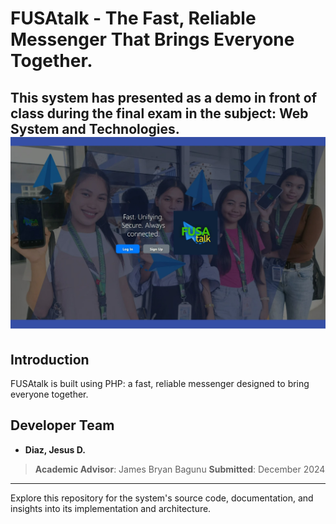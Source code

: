 # FUSAtalk - The Fast, Reliable Messenger That Brings Everyone Together.
This system has presented as a demo in front of class during the final exam in the subject: Web System and Technologies.
![FUSAtalk](https://github.com/jesusdiazjess/FUSAtalk/blob/main/demos/homepage.jpeg) 
---

## Introduction
FUSAtalk is built using PHP: a fast, reliable messenger designed to bring everyone together.


## Developer Team   
- **Diaz, Jesus D.**  


> **Academic Advisor**: James Bryan Bagunu 
> **Submitted**: December 2024  

---  
Explore this repository for the system's source code, documentation, and insights into its implementation and architecture.

